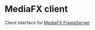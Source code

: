# MediaFX client

Client interface for [MediaFX FrameServer](https://github.com/rectalogic/mediafx-frameserver)
